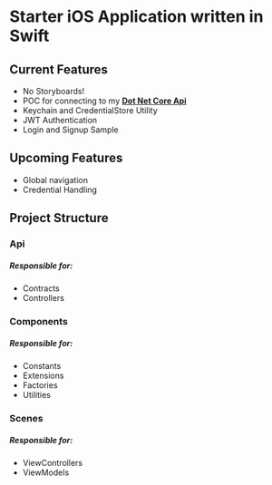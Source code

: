 # Starter iOS Application written in Swift

## Current Features
* No Storyboards! 
* POC for connecting to my [**Dot Net Core Api**](https://github.com/brendenvogt/ios-base)
* Keychain and CredentialStore Utility
* JWT Authentication
* Login and Signup Sample

## Upcoming Features
* Global navigation
* Credential Handling

## Project Structure

### Api
##### Responsible for:
* Contracts
* Controllers

### Components
##### Responsible for:
* Constants
* Extensions
* Factories
* Utilities

### Scenes
##### Responsible for:
* ViewControllers
* ViewModels